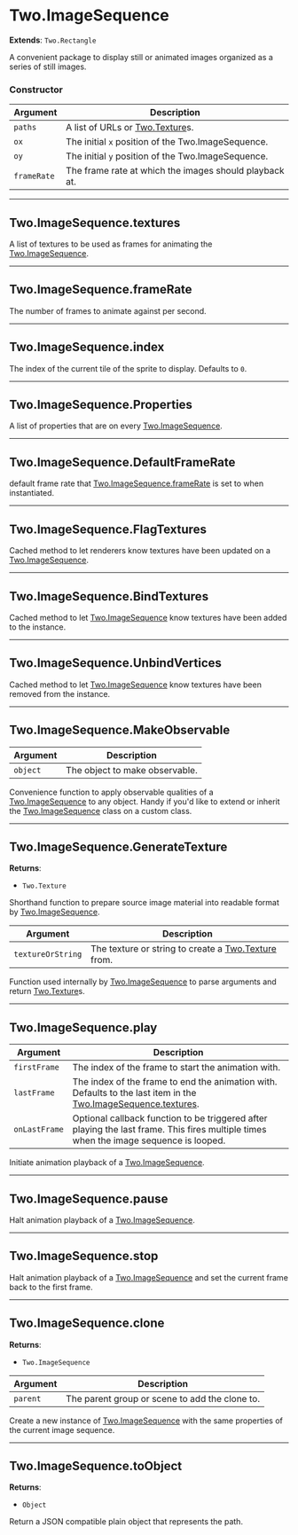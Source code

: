 # Two.ImageSequence


__Extends__: `Two.Rectangle`


A convenient package to display still or animated images organized as a series of still images.


### Constructor


| Argument | Description |
| ---- | ----------- |
| `paths` | A list of URLs or [Two.Texture](/documentation/texture)s. |
| `ox` | The initial `x` position of the Two.ImageSequence. |
| `oy` | The initial `y` position of the Two.ImageSequence. |
| `frameRate` | The frame rate at which the images should playback at. |



---

<div class="instance">

## Two.ImageSequence.textures






A list of textures to be used as frames for animating the [Two.ImageSequence](/documentation/imagesequence).









</div>



---

<div class="instance">

## Two.ImageSequence.frameRate






The number of frames to animate against per second.









</div>



---

<div class="instance">

## Two.ImageSequence.index






The index of the current tile of the sprite to display. Defaults to `0`.









</div>



---

<div class="static">

## Two.ImageSequence.Properties






A list of properties that are on every [Two.ImageSequence](/documentation/imagesequence).









</div>



---

<div class="static">

## Two.ImageSequence.DefaultFrameRate






default frame rate that [Two.ImageSequence.frameRate](/documentation/imagesequence#two-imagesequence-framerate) is set to when instantiated.









</div>



---

<div class="static">

## Two.ImageSequence.FlagTextures










Cached method to let renderers know textures have been updated on a [Two.ImageSequence](/documentation/imagesequence).



</div>



---

<div class="static">

## Two.ImageSequence.BindTextures










Cached method to let [Two.ImageSequence](/documentation/imagesequence) know textures have been added to the instance.



</div>



---

<div class="static">

## Two.ImageSequence.UnbindVertices










Cached method to let [Two.ImageSequence](/documentation/imagesequence) know textures have been removed from the instance.



</div>



---

<div class="static">

## Two.ImageSequence.MakeObservable








| Argument | Description |
| ---- | ----------- |
| `object` | The object to make observable. |


Convenience function to apply observable qualities of a [Two.ImageSequence](/documentation/imagesequence) to any object. Handy if you'd like to extend or inherit the [Two.ImageSequence](/documentation/imagesequence) class on a custom class.



</div>



---

<div class="static">

## Two.ImageSequence.GenerateTexture


__Returns__:



+ `Two.Texture`









Shorthand function to prepare source image material into readable format by [Two.ImageSequence](/documentation/imagesequence).



| Argument | Description |
| ---- | ----------- |
| `textureOrString` | The texture or string to create a [Two.Texture](/documentation/texture) from. |


Function used internally by [Two.ImageSequence](/documentation/imagesequence) to parse arguments and return [Two.Texture](/documentation/texture)s.



</div>



---

<div class="instance">

## Two.ImageSequence.play








| Argument | Description |
| ---- | ----------- |
| `firstFrame` | The index of the frame to start the animation with. |
| `lastFrame` | The index of the frame to end the animation with. Defaults to the last item in the [Two.ImageSequence.textures](/documentation/imagesequence#two-imagesequence-textures). |
| `onLastFrame` | Optional callback function to be triggered after playing the last frame. This fires multiple times when the image sequence is looped. |


Initiate animation playback of a [Two.ImageSequence](/documentation/imagesequence).



</div>



---

<div class="instance">

## Two.ImageSequence.pause










Halt animation playback of a [Two.ImageSequence](/documentation/imagesequence).



</div>



---

<div class="instance">

## Two.ImageSequence.stop










Halt animation playback of a [Two.ImageSequence](/documentation/imagesequence) and set the current frame back to the first frame.



</div>



---

<div class="instance">

## Two.ImageSequence.clone


__Returns__:



+ `Two.ImageSequence`











| Argument | Description |
| ---- | ----------- |
| `parent` | The parent group or scene to add the clone to. |


Create a new instance of [Two.ImageSequence](/documentation/imagesequence) with the same properties of the current image sequence.



</div>



---

<div class="instance">

## Two.ImageSequence.toObject


__Returns__:



+ `Object`













Return a JSON compatible plain object that represents the path.



</div>



